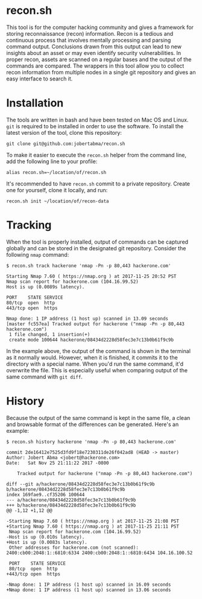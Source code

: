 # recon.sh
This tool is for the computer hacking community and gives a framework for storing reconnaissance (recon) information. Recon is a tedious and continuous process that involves mentally processing and parsing command output. Conclusions drawn from this output can lead to new insights about an asset or may even identify security vulnerabilities. In proper recon, assets are scanned on a regular bases and the output of the commands are compared. The wrappers in this tool allow you to collect recon information from multiple nodes in a single git repository and gives an easy interface to search it.

# Installation
The tools are written in bash and have been tested on Mac OS and Linux. `git` is required to be installed in order to use the software. To install the latest version of the tool, clone this repository:

```
git clone git@github.com:jobertabma/recon.sh
```

To make it easier to execute the `recon.sh` helper from the command line, add the following line to your profile:

```
alias recon.sh=~/location/of/recon.sh
```

It's recommended to have `recon.sh` commit to a private repository. Create one for yourself, clone it locally, and run:

```
recon.sh init ~/location/of/recon-data
```

# Tracking
When the tool is properly installed, output of commands can be captured globally and can be stored in the designated git repository. Consider the following `nmap` command:

```
$ recon.sh track hackerone 'nmap -Pn -p 80,443 hackerone.com'

Starting Nmap 7.60 ( https://nmap.org ) at 2017-11-25 20:52 PST
Nmap scan report for hackerone.com (104.16.99.52)
Host is up (0.0089s latency).

PORT    STATE SERVICE
80/tcp  open  http
443/tcp open  https

Nmap done: 1 IP address (1 host up) scanned in 13.09 seconds
[master fc557ea] Tracked output for hackerone ("nmap -Pn -p 80,443 hackerone.com")
 1 file changed, 1 insertion(+)
 create mode 100644 hackerone/08434d2228d58fec3e7c13b0b61f9c9b
```

In the example above, the output of the command is shown in the terminal as it normally would. However, when it is finished, it commits it to the directory with a special name. When you'd run the same command, it'd overwrite the file. This is especially useful when comparing output of the same command with `git diff`.

# History
Because the output of the same command is kept in the same file, a clean and browsable format of the differences can be generated. Here's an example:

```
$ recon.sh history hackerone 'nmap -Pn -p 80,443 hackerone.com'

commit 2de16412e7525d3fd9f18e7230311de26f042ad8 (HEAD -> master)
Author: Jobert Abma <jobert@hackerone.com>
Date:   Sat Nov 25 21:11:22 2017 -0800

    Tracked output for hackerone ("nmap -Pn -p 80,443 hackerone.com")

diff --git a/hackerone/08434d2228d58fec3e7c13b0b61f9c9b b/hackerone/08434d2228d58fec3e7c13b0b61f9c9b
index 169fae9..cf35206 100644
--- a/hackerone/08434d2228d58fec3e7c13b0b61f9c9b
+++ b/hackerone/08434d2228d58fec3e7c13b0b61f9c9b
@@ -1,12 +1,12 @@

-Starting Nmap 7.60 ( https://nmap.org ) at 2017-11-25 21:08 PST
+Starting Nmap 7.60 ( https://nmap.org ) at 2017-11-25 21:11 PST
 Nmap scan report for hackerone.com (104.16.99.52)
-Host is up (0.010s latency).
+Host is up (0.0083s latency).
 Other addresses for hackerone.com (not scanned): 2400:cb00:2048:1::6810:6334 2400:cb00:2048:1::6810:6434 104.16.100.52

 PORT    STATE SERVICE
 80/tcp  open  http
+443/tcp open  https

-Nmap done: 1 IP address (1 host up) scanned in 16.09 seconds
+Nmap done: 1 IP address (1 host up) scanned in 13.06 seconds
```
